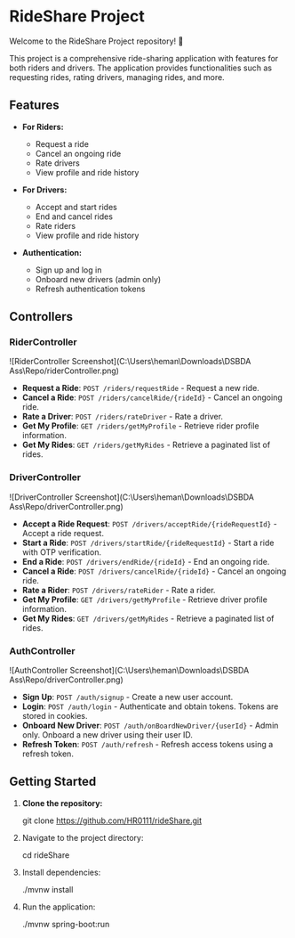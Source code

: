 # RideShare Project

Welcome to the RideShare Project repository! 🚖

This project is a comprehensive ride-sharing application with features for both riders and drivers. The application provides functionalities such as requesting rides, rating drivers, managing rides, and more.

## Features

- **For Riders:**
  - Request a ride
  - Cancel an ongoing ride
  - Rate drivers
  - View profile and ride history

- **For Drivers:**
  - Accept and start rides
  - End and cancel rides
  - Rate riders
  - View profile and ride history

- **Authentication:**
  - Sign up and log in
  - Onboard new drivers (admin only)
  - Refresh authentication tokens

## Controllers

### RiderController

![RiderController Screenshot](C:\Users\heman\Downloads\DSBDA Ass\Repo/riderController.png)

- **Request a Ride**: `POST /riders/requestRide` - Request a new ride.
- **Cancel a Ride**: `POST /riders/cancelRide/{rideId}` - Cancel an ongoing ride.
- **Rate a Driver**: `POST /riders/rateDriver` - Rate a driver.
- **Get My Profile**: `GET /riders/getMyProfile` - Retrieve rider profile information.
- **Get My Rides**: `GET /riders/getMyRides` - Retrieve a paginated list of rides.

### DriverController

![DriverController Screenshot](C:\Users\heman\Downloads\DSBDA Ass\Repo/driverController.png)

- **Accept a Ride Request**: `POST /drivers/acceptRide/{rideRequestId}` - Accept a ride request.
- **Start a Ride**: `POST /drivers/startRide/{rideRequestId}` - Start a ride with OTP verification.
- **End a Ride**: `POST /drivers/endRide/{rideId}` - End an ongoing ride.
- **Cancel a Ride**: `POST /drivers/cancelRide/{rideId}` - Cancel an ongoing ride.
- **Rate a Rider**: `POST /drivers/rateRider` - Rate a rider.
- **Get My Profile**: `GET /drivers/getMyProfile` - Retrieve driver profile information.
- **Get My Rides**: `GET /drivers/getMyRides` - Retrieve a paginated list of rides.

### AuthController

![AuthController Screenshot](C:\Users\heman\Downloads\DSBDA Ass\Repo/driverController.png)

- **Sign Up**: `POST /auth/signup` - Create a new user account.
- **Login**: `POST /auth/login` - Authenticate and obtain tokens. Tokens are stored in cookies.
- **Onboard New Driver**: `POST /auth/onBoardNewDriver/{userId}` - Admin only. Onboard a new driver using their user ID.
- **Refresh Token**: `POST /auth/refresh` - Refresh access tokens using a refresh token.

## Getting Started

1. **Clone the repository:**

   git clone https://github.com/HR0111/rideShare.git

2. Navigate to the project directory:
   
   cd rideShare

3. Install dependencies:

   ./mvnw install
  
4. Run the application:

   ./mvnw spring-boot:run
